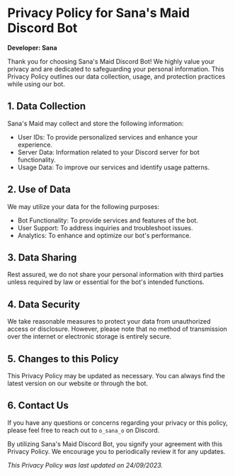 # Privacy Policy for Sana's Maid Discord Bot

**Developer: Sana**

Thank you for choosing Sana's Maid Discord Bot! We highly value your privacy and are dedicated to safeguarding your personal information. This Privacy Policy outlines our data collection, usage, and protection practices while using our bot.

## 1. Data Collection

Sana's Maid may collect and store the following information:

- User IDs: To provide personalized services and enhance your experience.
- Server Data: Information related to your Discord server for bot functionality.
- Usage Data: To improve our services and identify usage patterns.

## 2. Use of Data

We may utilize your data for the following purposes:

- Bot Functionality: To provide services and features of the bot.
- User Support: To address inquiries and troubleshoot issues.
- Analytics: To enhance and optimize our bot's performance.

## 3. Data Sharing

Rest assured, we do not share your personal information with third parties unless required by law or essential for the bot's intended functions.

## 4. Data Security

We take reasonable measures to protect your data from unauthorized access or disclosure. However, please note that no method of transmission over the internet or electronic storage is entirely secure.

## 5. Changes to this Policy

This Privacy Policy may be updated as necessary. You can always find the latest version on our website or through the bot.

## 6. Contact Us

If you have any questions or concerns regarding your privacy or this policy, please feel free to reach out to `o_sana_o` on Discord.

By utilizing Sana's Maid Discord Bot, you signify your agreement with this Privacy Policy. We encourage you to periodically review it for any updates.

*This Privacy Policy was last updated on 24/09/2023.*
